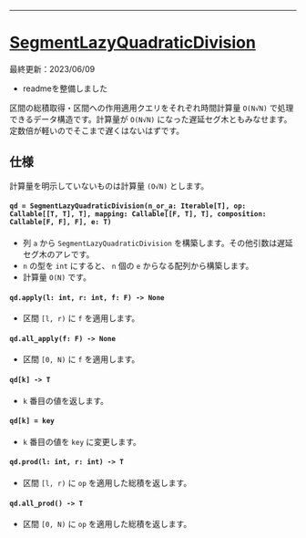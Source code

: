 ___

# [SegmentLazyQuadraticDivision](https://github.com/titanium-22/Library_py/blob/main/DataStructures/SegmentQuadraticDivision/SegmentLazyQuadraticDivision.py)

最終更新：2023/06/09
- readmeを整備しました

区間の総積取得・区間への作用適用クエリをそれぞれ時間計算量 `O(N√N)` で処理できるデータ構造です。計算量が `O(N√N)` になった遅延セグ木ともみなせます。定数倍が軽いのでそこまで遅くはないはずです。  

## 仕様

計算量を明示していないものは計算量 `(O√N)` とします。  

#### `qd = SegmentLazyQuadraticDivision(n_or_a: Iterable[T], op: Callable[[T, T], T], mapping: Callable[[F, T], T], composition: Callable[F, F], F], e: T)`
- 列 `a` から `SegmentLazyQuadraticDivision` を構築します。その他引数は遅延セグ木のアレです。
- `n` の型を `int` にすると、 `n` 個の `e` からなる配列から構築します。
- 計算量 `O(N)` です。

#### `qd.apply(l: int, r: int, f: F) -> None`
- 区間 `[l, r)` に `f` を適用します。

#### `qd.all_apply(f: F) -> None`
- 区間 `[0, N)` に `f` を適用します。

#### `qd[k] -> T`
- `k` 番目の値を返します。

#### `qd[k] = key`
- `k` 番目の値を `key` に変更します。

#### `qd.prod(l: int, r: int) -> T`
- 区間 `[l, r)` に `op` を適用した総積を返します。

#### `qd.all_prod() -> T`
- 区間 `[0, N)` に `op` を適用した総積を返します。

